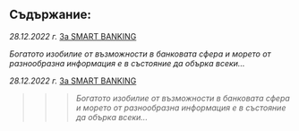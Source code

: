 ## Съдържание:

*28.12.2022 г.* [За SMART BANKING](intro.md)

*Богатото изобилие от възможности в банковата сфера и морето от разнообразна информация е в състояние да обърка всеки...*

*28.12.2022 г.* [За SMART BANKING](intro.md)
>>> *Богатото изобилие от възможности в банковата сфера и морето от разнообразна информация е в състояние да обърка всеки...*

